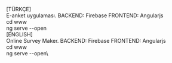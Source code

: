 [TÜRKÇE]\
E-anket uygulaması. BACKEND: Firebase FRONTEND: Angularjs\
cd www\
ng serve --open\
[ENGLISH] \
Online Survey Maker. BACKEND: Firebase FRONTEND: Angularjs\
cd www\
ng serve --open\
